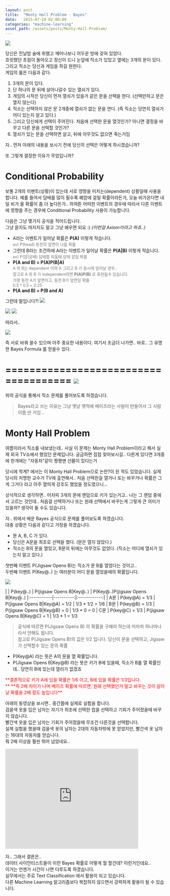 ```yaml
---
layout: post
title:  "Monty Hall Problem - Bayes"
date:   2015-07-29 02:00:00
categories: "machine-learning"
asset_path: /assets/posts/Monty-Hall-Problem/
---
```


<img src="{{page.asset_path}}saw-play-a-game.jpg" class="img-responsive img-rounded">

당신은 전날밤 술에 취했고 깨어나보니 어두운 방에 갖혀 있었다. <br>
흐릿했던 초점이 돌아오고 정신이 드니 눈앞에 직소가 있었고 옆에는 3개의 문이 있다.<br>
그리고 직소는 당신과 게임을 하길 원한다.<br>
게임의 룰은 다음과 같다.

1. 3개의 문이 있다.
2. 단 하나의 문 뒤에 살아나갈수 있는 열쇠가 있다.
3. 게임의 시작은 당신이 먼저 열쇠가 있을거 같은 문을 선택을 한다. (선택만하고 문은 열지 않는다)
4. 직소는 선택하지 않은 문 2개중에 열쇠가 없는 문을 연다. (즉 직소는 당연히 열쇠가 어디 있는지 알고 있다.)
5. 그리고 당신에게 선택이 주어진다. 처음에 선택한 문을 열것인가? 아니면 결정을 바꾸고 다른 문을 선택할 것인가?
6. 열쇠가 있는 문을 선택하면 살고, 뒤에 아무것도 없으면 죽는거임

자.. 먼저 아래의 내용을 보시기 전에 당신의 선택은 어떻게 하시겠습니까?

또 그렇게 결정한 이유가 무었입니까?


# Conditional Probability

보통 2개의 이벤트(상황)이 있는데 서로 영향을 미치는(dependent) 상황일때 사용을 합니다.
예를 들어서 담배를 많이 필수록 폐암에 걸릴 확률이라든가, 오늘 비가온다면 내일 비가 올 확률이 좀 더 높다든가.. 
하여튼 어떠한 이벤트의 경우에 따라서 다른 이벤트에 영향을 주는 경우에 Conditional Probability 사용이 가능합니다.

다음은 그냥 몇가지 공식을 적어드립니다. <br>
그냥 묻지도 따지지도 말고 그냥 왜우면 되요 :) *(이런걸 Axiom이라고 하죠..)*

- A라는 이벤트가 일어날 확률은 **P(A)** 이렇게 적습니다.<br>
  <span style="color:#777; font-size:0.9em;">ex) P(head) 동전의 앞면이 나올 확률</span>
- 그런데 B라는 조건하에 A라는 이벤트가 일어날 확률은 **P(A\|B)** 이렇게 적습니다. <br>
  <span style="color:#777; font-size:0.9em;">ex) P(암|담배) 담배를 피울때 암에 걸릴 확률</span>
- **P(A and B) = P(A)P(B\|A)**<br>
  <span style="color:#777; font-size:0.9em;">A 와 B는 dependent 이며 A 그리고 B 가 동시에 일어날 경우.. <br>
   참고로 A 와 B 가 independent라면 **P(A)P(B)** 로 표현될수 있습니다.<br> 
   가령 동전 A가 앞면이고, 동전 B가 앞면일 확률<br> 
   0.5 * 0.5 = 0.25
  </span>
- **P(A and B) = P(B and A)**

그런데 말입니다?!
<img src="{{page.asset_path}}but-the-thing.jpg" class="img-responsive img-rounded">

<img src="{{page.asset_path}}f101.gif" class="img-responsive img-rounded">

<img src="{{page.asset_path}}f102.gif" class="img-responsive img-rounded">

따라서..

<img src="{{page.asset_path}}f103.gif" class="img-responsive img-rounded">

즉 서로 바꿔 쓸수 있으며 아주 중요한 내용이다. 여기서 조금더 나가면.. 바로.. 그 유명한 Bayes Formula 를 얻을수 있다.

=====================================
<img src="{{page.asset_path}}formula.gif" class="img-responsive img-rounded">
=====================================

위의 공식을 통해서 직소 문제를 풀어보도록 하겠습니다.

> Bayes라고 쓰는 이유는 그냥 옛날 옛적에 베이즈라는 사람이 만들어서 그 사람 이름 딴 거임 ..

# Monty Hall Problem

여름이라서 직소를 내보냈는데.. 사실 이 문제는 Monty Hall Problem이라고 해서 실제 외국 TV쇼에서 했었던 문제입니다.
궁금하면 집접 찾아보시길.. 다른게 있다면 3개중에 한개에는 "자동차"같이 짱짱맨 선물이 있다는거

당시에 학계? 에서는 이 Monty Hall Problem으로 논란?이 된 적도 있었습니다. 실제 당시의 저명한 교수가 TV에 출연해서.. 
처음 선택한걸 열거나 또는 바꾸거나 확률은 그게 그거다 라고 아주 열띄게 강조도 했었을 정도였으니...

상식적으로 생각하면.. 어차피 3개의 문에 랜덤으로 키가 있는거고.. 나는 그 랜덤 중에서 고르는 것인데..
처음걸 선택하거나 또는 원래 선택에서 바꾸는게 그렇게 큰 의미가 있을까? 생각이 들 수도 있습니다.

자.. 위에서 배운 Bayes 공식으로 문제를 풀어보도록 하겠습니다.<br>
대충 상황은 다음과 같다고 가정을 하겠습니다.

- 문 A, B, C 가 있다.
- 당신은 A문을 최초로 선택을 했다. (문은 열지 않았다.)
- 직소는 B의 문을 열었고, B문의 뒤에는 아무것도 없었다. (직소는 어디에 열쇠가 있는지 알고 있다.)

첫번째 이벤트 P(Jigsaw Opens B)는 직소가 문 B를 열었다는 것이고.. <br>
두번째 이벤트 P(Key@..) 는 여러분이 어디 문을 열었을때의 확률입니다.

<img src="{{page.asset_path}}monty_formula.gif" class="img-responsive img-rounded">

|  | P(key@..) | P(jigsaw Opens B\|Key@..) | P(Key@..)P(jigsaw Opens B\|Key@..)
|:-----------|----------:|:------------:|
| A문 | P(key@A) = 1/3 | P(jigsaw Opens B\|Key@A) = 1/2 | 1/3 * 1/2 = 1/6
| B문 | P(key@B) = 1/3 | P(jigsaw Opens B\|Key@B) = 0   | 1/3 * 0 = 0
| C문 | P(key@C) = 1/3 | P(jigsaw Opens B\|Key@C) = 1   | 1/3 * 1 = 1/3

> 공식에 따르면 P(Jigsaw Opens B) 의 확률을 구해야 하는데 어차피 하나마나라서 안해도 됩니다.<br>
> 참고로 P(Jigsaw Opens B)의 값은 1/2 입니다. 당신이 문을 선택하고, Jigsaw가 선택할수 있는 문의 확률

- P(Key@A) 라는 뜻은 A의 문을 열 확률입니다.
- P(Jigsaw Opens B\|Key@B) 라는 뜻은 키가 B에 있을때, 직소가 B를 열 확률인데.. 당연히 B에 있는데 열리가 없겠죠
 
<span style="color:red">
**결론적으로 키가 A에 있을 확률은 1/6 이고, B에 있을 확률은 1/3입니다.<br>**
**즉 2배 차이가 나며 베이즈 확률에 따르면, 원래 선택했던거 말고 바꾸는 것이 살아날 확률을 2배 정도 높입니다**
</span>

아래의 동영상을 보시면.. 중간쯤에 실제로 실험을 합니다.<br>
검을색 옷을 입은 남자는 자기가 최초에 선택한 컵을 선택하고 기회가 주어졌을때 바꾸지 않습니다.<br>
빨간색 옷을 입은 남자는 기회가 주어졌을때 무조건 다른것을 선택합니다. <br>
실제 실험을 했을때 검을색 옷의 남자는 2대의 자동차밖에 못 얻었지만, 빨간색 옷 남자는 16대의 자동차를 얻습니다.<br>
뭐 2배 이상을 훨씬 뛰어 넘었네요..

<iframe width="420" height="315" src="https://www.youtube.com/embed/o_djTy3G0pg" frameborder="0" allowfullscreen></iframe>


자.. 그래서 결론은..<br>
데이터 사이언티스트들이 이런 Bayes 확률로 어떻게 뭘 할건데? 이런거인데요..<br>
이거는 언젠가 시간이 나면 다루도록 하겠습니다.<br>
실무에서는 주로 Text Classification 에서 활용이 되고 있습니다.<br>
다른 Machine Learning 알고리즘보다 복잡하지 않으면서 강력하게 활용이 될 수 있습니다.
